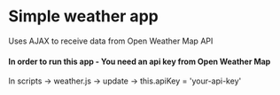 # Simple weather app
Uses AJAX to receive data from Open Weather Map API 

#### In order to run this app - You need an api key from Open Weather Map
In scripts -> weather.js -> update -> this.apiKey = 'your-api-key'

